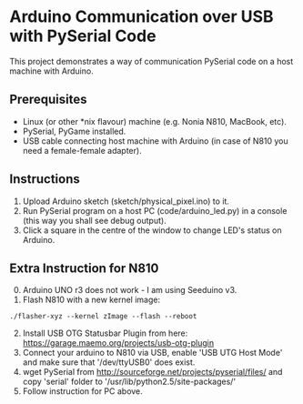 # Arduino Communication over USB with PySerial Code

This project demonstrates a way of communication PySerial code on a host machine with Arduino.

## Prerequisites
* Linux (or other *nix flavour) machine (e.g. Nonia N810, MacBook, etc).
* PySerial, PyGame installed.
* USB cable connecting host machine with Arduino (in case of N810 you need a female-female adapter).

## Instructions
1. Upload Arduino sketch (sketch/physical_pixel.ino) to it.
2. Run PySerial program on a host PC (code/arduino_led.py) in a console (this way you shall see debug output).
3. Click a square in the centre of the window to change LED's status on Arduino.


## Extra Instruction for N810
0. Arduino UNO r3 does not work - I am using Seeduino v3.
1. Flash N810 with a new kernel image:
```
./flasher-xyz --kernel zImage --flash --reboot
```
2. Install USB OTG Statusbar Plugin from here: https://garage.maemo.org/projects/usb-otg-plugin
3. Connect your arduino to N810 via USB, enable 'USB UTG Host Mode' and make sure that '/dev/ttyUSB0' does exist.
4. wget PySerial from http://sourceforge.net/projects/pyserial/files/ and copy 'serial' folder to '/usr/lib/python2.5/site-packages/'
5. Follow instruction for PC above.
